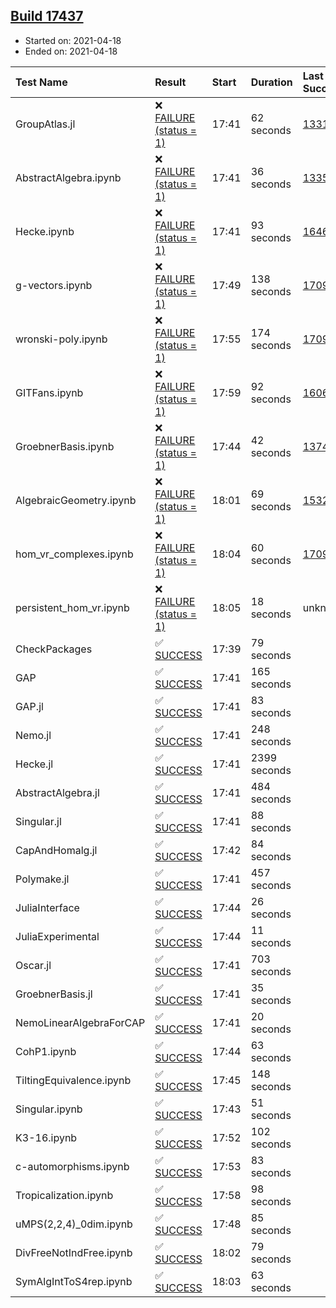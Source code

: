 ## [Build 17437](https://oscarci.mathematik.uni-kl.de/job/oscar/17437/)

* Started on: 2021-04-18
* Ended on: 2021-04-18

| Test Name    | Result | Start | Duration | Last Success | First Failure |
|:-------------|:-------|:------|:---------|:-------------|:--------------|
| GroupAtlas.jl | ❌ [FAILURE (status = 1)](https://oscarci.mathematik.uni-kl.de/job/oscar/17437/artifact/logs/build-17437/GroupAtlas.jl.log) | 17:41 | 62 seconds | [13311](https://oscarci.mathematik.uni-kl.de/job/oscar/13311/) | [13312](https://oscarci.mathematik.uni-kl.de/job/oscar/13312/) |
| AbstractAlgebra.ipynb | ❌ [FAILURE (status = 1)](https://oscarci.mathematik.uni-kl.de/job/oscar/17437/artifact/logs/build-17437/AbstractAlgebra.ipynb.log) | 17:41 | 36 seconds | [13355](https://oscarci.mathematik.uni-kl.de/job/oscar/13355/) | [13356](https://oscarci.mathematik.uni-kl.de/job/oscar/13356/) |
| Hecke.ipynb | ❌ [FAILURE (status = 1)](https://oscarci.mathematik.uni-kl.de/job/oscar/17437/artifact/logs/build-17437/Hecke.ipynb.log) | 17:41 | 93 seconds | [16463](https://oscarci.mathematik.uni-kl.de/job/oscar/16463/) | [16464](https://oscarci.mathematik.uni-kl.de/job/oscar/16464/) |
| g-vectors.ipynb | ❌ [FAILURE (status = 1)](https://oscarci.mathematik.uni-kl.de/job/oscar/17437/artifact/logs/build-17437/g-vectors.ipynb.log) | 17:49 | 138 seconds | [17099](https://oscarci.mathematik.uni-kl.de/job/oscar/17099/) | [17100](https://oscarci.mathematik.uni-kl.de/job/oscar/17100/) |
| wronski-poly.ipynb | ❌ [FAILURE (status = 1)](https://oscarci.mathematik.uni-kl.de/job/oscar/17437/artifact/logs/build-17437/wronski-poly.ipynb.log) | 17:55 | 174 seconds | [17098](https://oscarci.mathematik.uni-kl.de/job/oscar/17098/) | [17099](https://oscarci.mathematik.uni-kl.de/job/oscar/17099/) |
| GITFans.ipynb | ❌ [FAILURE (status = 1)](https://oscarci.mathematik.uni-kl.de/job/oscar/17437/artifact/logs/build-17437/GITFans.ipynb.log) | 17:59 | 92 seconds | [16068](https://oscarci.mathematik.uni-kl.de/job/oscar/16068/) | [16069](https://oscarci.mathematik.uni-kl.de/job/oscar/16069/) |
| GroebnerBasis.ipynb | ❌ [FAILURE (status = 1)](https://oscarci.mathematik.uni-kl.de/job/oscar/17437/artifact/logs/build-17437/GroebnerBasis.ipynb.log) | 17:44 | 42 seconds | [13748](https://oscarci.mathematik.uni-kl.de/job/oscar/13748/) | [13749](https://oscarci.mathematik.uni-kl.de/job/oscar/13749/) |
| AlgebraicGeometry.ipynb | ❌ [FAILURE (status = 1)](https://oscarci.mathematik.uni-kl.de/job/oscar/17437/artifact/logs/build-17437/AlgebraicGeometry.ipynb.log) | 18:01 | 69 seconds | [15322](https://oscarci.mathematik.uni-kl.de/job/oscar/15322/) | [15323](https://oscarci.mathematik.uni-kl.de/job/oscar/15323/) |
| hom_vr_complexes.ipynb | ❌ [FAILURE (status = 1)](https://oscarci.mathematik.uni-kl.de/job/oscar/17437/artifact/logs/build-17437/hom_vr_complexes.ipynb.log) | 18:04 | 60 seconds | [17099](https://oscarci.mathematik.uni-kl.de/job/oscar/17099/) | [17100](https://oscarci.mathematik.uni-kl.de/job/oscar/17100/) |
| persistent_hom_vr.ipynb | ❌ [FAILURE (status = 1)](https://oscarci.mathematik.uni-kl.de/job/oscar/17437/artifact/logs/build-17437/persistent_hom_vr.ipynb.log) | 18:05 | 18 seconds | unknown | unknown |
| CheckPackages | ✅ [SUCCESS](https://oscarci.mathematik.uni-kl.de/job/oscar/17437/artifact/logs/build-17437/CheckPackages.log) | 17:39 | 79 seconds |  |  |
| GAP | ✅ [SUCCESS](https://oscarci.mathematik.uni-kl.de/job/oscar/17437/artifact/logs/build-17437/GAP.log) | 17:41 | 165 seconds |  |  |
| GAP.jl | ✅ [SUCCESS](https://oscarci.mathematik.uni-kl.de/job/oscar/17437/artifact/logs/build-17437/GAP.jl.log) | 17:41 | 83 seconds |  |  |
| Nemo.jl | ✅ [SUCCESS](https://oscarci.mathematik.uni-kl.de/job/oscar/17437/artifact/logs/build-17437/Nemo.jl.log) | 17:41 | 248 seconds |  |  |
| Hecke.jl | ✅ [SUCCESS](https://oscarci.mathematik.uni-kl.de/job/oscar/17437/artifact/logs/build-17437/Hecke.jl.log) | 17:41 | 2399 seconds |  |  |
| AbstractAlgebra.jl | ✅ [SUCCESS](https://oscarci.mathematik.uni-kl.de/job/oscar/17437/artifact/logs/build-17437/AbstractAlgebra.jl.log) | 17:41 | 484 seconds |  |  |
| Singular.jl | ✅ [SUCCESS](https://oscarci.mathematik.uni-kl.de/job/oscar/17437/artifact/logs/build-17437/Singular.jl.log) | 17:41 | 88 seconds |  |  |
| CapAndHomalg.jl | ✅ [SUCCESS](https://oscarci.mathematik.uni-kl.de/job/oscar/17437/artifact/logs/build-17437/CapAndHomalg.jl.log) | 17:42 | 84 seconds |  |  |
| Polymake.jl | ✅ [SUCCESS](https://oscarci.mathematik.uni-kl.de/job/oscar/17437/artifact/logs/build-17437/Polymake.jl.log) | 17:41 | 457 seconds |  |  |
| JuliaInterface | ✅ [SUCCESS](https://oscarci.mathematik.uni-kl.de/job/oscar/17437/artifact/logs/build-17437/JuliaInterface.log) | 17:44 | 26 seconds |  |  |
| JuliaExperimental | ✅ [SUCCESS](https://oscarci.mathematik.uni-kl.de/job/oscar/17437/artifact/logs/build-17437/JuliaExperimental.log) | 17:44 | 11 seconds |  |  |
| Oscar.jl | ✅ [SUCCESS](https://oscarci.mathematik.uni-kl.de/job/oscar/17437/artifact/logs/build-17437/Oscar.jl.log) | 17:41 | 703 seconds |  |  |
| GroebnerBasis.jl | ✅ [SUCCESS](https://oscarci.mathematik.uni-kl.de/job/oscar/17437/artifact/logs/build-17437/GroebnerBasis.jl.log) | 17:41 | 35 seconds |  |  |
| NemoLinearAlgebraForCAP | ✅ [SUCCESS](https://oscarci.mathematik.uni-kl.de/job/oscar/17437/artifact/logs/build-17437/NemoLinearAlgebraForCAP.log) | 17:41 | 20 seconds |  |  |
| CohP1.ipynb | ✅ [SUCCESS](https://oscarci.mathematik.uni-kl.de/job/oscar/17437/artifact/logs/build-17437/CohP1.ipynb.log) | 17:44 | 63 seconds |  |  |
| TiltingEquivalence.ipynb | ✅ [SUCCESS](https://oscarci.mathematik.uni-kl.de/job/oscar/17437/artifact/logs/build-17437/TiltingEquivalence.ipynb.log) | 17:45 | 148 seconds |  |  |
| Singular.ipynb | ✅ [SUCCESS](https://oscarci.mathematik.uni-kl.de/job/oscar/17437/artifact/logs/build-17437/Singular.ipynb.log) | 17:43 | 51 seconds |  |  |
| K3-16.ipynb | ✅ [SUCCESS](https://oscarci.mathematik.uni-kl.de/job/oscar/17437/artifact/logs/build-17437/K3-16.ipynb.log) | 17:52 | 102 seconds |  |  |
| c-automorphisms.ipynb | ✅ [SUCCESS](https://oscarci.mathematik.uni-kl.de/job/oscar/17437/artifact/logs/build-17437/c-automorphisms.ipynb.log) | 17:53 | 83 seconds |  |  |
| Tropicalization.ipynb | ✅ [SUCCESS](https://oscarci.mathematik.uni-kl.de/job/oscar/17437/artifact/logs/build-17437/Tropicalization.ipynb.log) | 17:58 | 98 seconds |  |  |
| uMPS(2,2,4)_0dim.ipynb | ✅ [SUCCESS](https://oscarci.mathematik.uni-kl.de/job/oscar/17437/artifact/logs/build-17437/uMPS-2-2-4-_0dim.ipynb.log) | 17:48 | 85 seconds |  |  |
| DivFreeNotIndFree.ipynb | ✅ [SUCCESS](https://oscarci.mathematik.uni-kl.de/job/oscar/17437/artifact/logs/build-17437/DivFreeNotIndFree.ipynb.log) | 18:02 | 79 seconds |  |  |
| SymAlgIntToS4rep.ipynb | ✅ [SUCCESS](https://oscarci.mathematik.uni-kl.de/job/oscar/17437/artifact/logs/build-17437/SymAlgIntToS4rep.ipynb.log) | 18:03 | 63 seconds |  |  |
